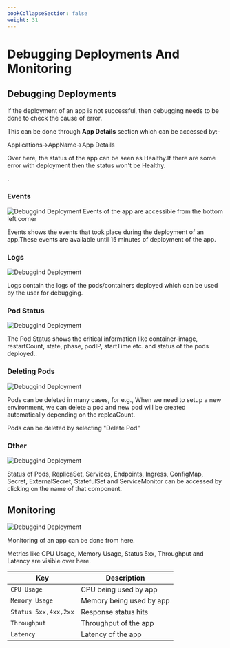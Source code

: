 ```yaml
---
bookCollapseSection: false
weight: 31
---
```

# Debugging Deployments And Monitoring
## Debugging Deployments


If the deployment of an app is not successful, then debugging needs to be done to check the cause of error.

This can be done through **App Details** section which can be accessed by:- 

Applications->AppName->App Details

Over here, the status of the app can be seen as Healthy.If there are some error with deployment then the status won't be Healthy.


.

### Events

![Debuggind Deployment](/depdebugeventedit.JPG "Debuggind Deployment")
Events of the app are accessible from the bottom left corner

Events shows the events that took place during the deployment of an app.These events are available until 15 minutes of deployment of the app.


### Logs

![Debuggind Deployment](/depdebuglogsedit.JPG "Debuggind Deployment")

Logs contain the logs of the pods/containers deployed which can be used by the user for debugging.

### Pod Status

![Debuggind Deployment](/depdebugpodstatusedit.jpg "Debuggind Deployment")

The Pod Status shows the critical information like container-image, restartCount, state, phase, podIP, startTime etc. and status of the pods deployed..

### Deleting Pods

![Debuggind Deployment](/deletepod.JPG "Debuggind Deployment")

Pods can be deleted in many cases, for e.g.,
When we need to setup a new environment, we can delete a pod and new pod will be created automatically depending on the replcaCount.

Pods can be deleted by selecting "Delete Pod"


### Other

![Debuggind Deployment](/depdebugotheredit.jpg "Debuggind Deployment")

Status of Pods, ReplicaSet, Services, Endpoints, Ingress, ConfigMap, Secret, ExternalSecret, StatefulSet and ServiceMonitor can be accessed by clicking on the name of that component.

## Monitoring

![Debuggind Deployment](/depdebug1edit.JPG "Debuggind Deployment")

Monitoring of an app can be done from here.

Metrics like CPU Usage, Memory Usage, Status 5xx, Throughput and Latency are visible over here.

Key | Description
----|----
`CPU Usage` | CPU being used by app
`Memory Usage` | Memory being used by app
`Status 5xx,4xx,2xx` | Response status hits
`Throughput` | Throughput of the app
`Latency` | Latency of the app









  
